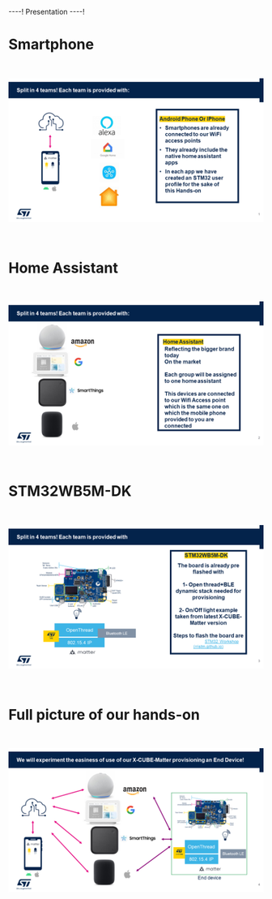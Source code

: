 ----!
Presentation
----!


# Smartphone

<br>

![theory1](./img/slide1.png)

<br>

# Home Assistant
<br>

![theory1](./img/slide2.png)

<br>

# STM32WB5M-DK
<br> 

![theory1](./img/slide3.png)

<br>

# Full picture of our hands-on

<br> 

![theory1](./img/slide4.png)

<br>